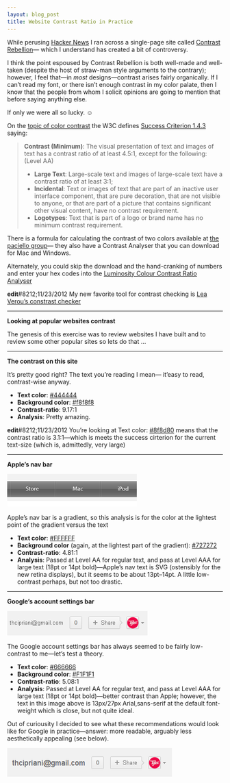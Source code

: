 ```yaml
---
layout: blog_post
title: Website Contrast Ratio in Practice
---
```

While perusing [Hacker News](http://news.ycombinator.com/ "Hacker News") I ran across a single-page site called 
[Contrast Rebellion](http://contrastrebellion.com/ "Contrast Rebellion")&#8212;
which I understand has created a bit of controversy. 

I think the point espoused by Contrast Rebellion is both well-made and 
well-taken (despite the host of straw-man style arguments to the contrary); 
however, I feel that&#8212;in _most_ designs&#8212;contrast arises fairly 
organically. If I can&#8217;t read my font, or there isn&#8217;t enough 
contrast in my color palate, then I know that the people from whom I 
solicit opinions are going to mention that before saying anything else.

If only we were all so lucky. &#9786;

On the [topic of color contrast](http://www.w3.org/TR/WCAG10-CSS-TECHS/#style-color-contrast 'CSS Techniques for Web Content Accessibility Guidelines 1.0') 
the W3C defines [Success Criterion 1.4.3](http://www.w3.org/TR/UNDERSTANDING-WCAG20/visual-audio-contrast-contrast.html 'Success Criterion 1.4.3') 
saying:
>**Contrast (Minimum)**: The visual presentation of text and images of text has a contrast ratio of at least 4.5:1, except for the following: (Level AA)
>* **Large Text**: Large-scale text and images of large-scale text have a contrast ratio of at least 3:1;
>* **Incidental**: Text or images of text that are part of an inactive user interface component, that are pure decoration, that are not visible to anyone, or that are part of a picture that contains significant other visual content, have no contrast requirement.
>* **Logotypes**: Text that is part of a logo or brand name has no minimum contrast requirement.

There is a formula for calculating the contrast of two colors available at 
[the paciello group](http://www.paciellogroup.com/resources/contrast-analyser.html, 'Contrast Analyser')&#8212; 
they also have a Contrast Analyser that you can download for Mac and Windows.

Alternately, you could skip the download and the hand-cranking of numbers 
and enter your hex codes into the 
[Luminosity Colour Contrast Ratio Analyser](http://juicystudio.com/services/luminositycontrastratio.php, 'Luminosity Colour Contrast Ratio Analyser')

**edit**#8212;11/23/2012
My new favorite tool for contrast checking is [Lea Verou&#8217;s constrast checker](http://leaverou.github.com/contrast-ratio/)

<hr>

**Looking at popular websites contrast**

The genesis of this exercise was to review websites I have built and to 
review some other popular sites so lets do that &#8230;

<hr>

**The contrast on this site**

It&#8217;s pretty good right? The text you&#8217;re reading I mean&#8212;
it&#8217;easy to read, contrast-wise anyway.

* **Text color**: [#444444](http://www.colourlovers.com/color/444444)
* **Background color**: [#f8f8f8](http://www.colourlovers.com/color/F8F8F8)
* **Contrast-ratio**: 9.17:1 
* **Analysis**: Pretty amazing.

**edit**#8212;11/23/2012
You&#8217;re looking at Text color: [#8f8d80](http://www.colourlovers.com/color/8f8d80) 
means that the contrast ratio is 3.1:1&#8212;which is meets the success cirterion 
for the current text-size (which is, admittedly, very large)

<hr>

**Apple&#8217;s nav bar**

<img class="blogImg" src="/images/Apple-nav-bar.png" alt="Apple's nav bar">

Apple&#8217;s nav bar is a gradient, so this analysis is for the color at 
the lightest point of the gradient versus the text

* **Text color**:  [#FFFFFF](http://www.colourlovers.com/color/FFFFFF)
* **Background color** (again, at the lightest part of the gradient): [#727272](http://www.colourlovers.com/color/727272)
* **Contrast-ratio**: 4.81:1
* **Analysis**: Passed at Level AA for regular text, and pass at Level AAA for large text (18pt or 14pt bold)&#8212;Apple&#8217;s nav text is SVG (ostensibly for the new retina displays), but it seems to be about 13pt&#8211;14pt. A little low-contrast perhaps, but not too drastic.

<hr>

**Google&#8217;s account settings bar**

<img class="blogImg" src="/images/google-account-settings.png" alt="Google's account settings bar">

The Google account settings bar has always seemed to be fairly low-contrast 
to me&#8212;let&#8217;s test a theory.

* **Text color**:  [#666666](http://www.colourlovers.com/color/666666)
* **Background color**: [#F1F1F1](http://www.colourlovers.com/color/F1F1F1)
* **Contrast-ratio**: 5.08:1
* **Analysis**: Passed at Level AA for regular text, and pass at Level AAA for large text (18pt or 14pt bold)&#8212;better contrast than Apple; however, the text in this image above is 13px/27px Arial,sans-serif at the default font-weight which is close, but not quite ideal.

Out of curiousity I decided to see what these recommendations would look like for Google in practice&#8212;answer: more readable, arguably less aesthetically appealing (see below).

<img class="blogImg" src="/images/google-account-settings_large.png" alt="Google's account settings bar—larger font">

